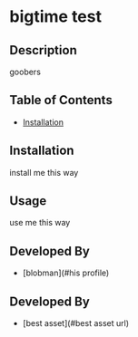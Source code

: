 # bigtime test

## Description
goobers

## Table of Contents
- [Installation](#Installation)

## Installation

install me this way

## Usage

use me this way

## Developed By
- [blobman](#his profile)

## Developed By
- [best asset](#best asset url)
